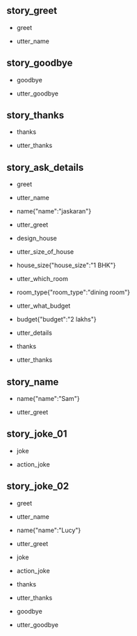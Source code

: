 ## story_greet <!--- The name of the story. It is not mandatory, but useful for debugging. --> 
* greet <!--- User input expressed as intent. In this case it represents users message 'Hello'. --> 
 - utter_name <!--- The response of the chatbot expressed as an action. In this case it represents chatbot's response 'Hello, how can I help?' --> 
 
## story_goodbye
* goodbye
 - utter_goodbye

## story_thanks
* thanks
 - utter_thanks
 
## story_ask_details
* greet
 - utter_name
* name{"name":"jaskaran"}
 - utter_greet
* design_house
 - utter_size_of_house
* house_size{"house_size":"1 BHK"}
 - utter_which_room
* room_type{"room_type":"dining room"}
 - utter_what_budget
* budget{"budget":"2 lakhs"}
 - utter_details
* thanks
 - utter_thanks


## story_name
* name{"name":"Sam"}
 - utter_greet
 

## story_joke_01
* joke
 - action_joke
 
## story_joke_02
* greet
 - utter_name
* name{"name":"Lucy"} <!--- User response with an entity. In this case it represents user message 'My name is Lucy.' --> 
 - utter_greet
* joke
 - action_joke
* thanks
 - utter_thanks
* goodbye
 - utter_goodbye 
